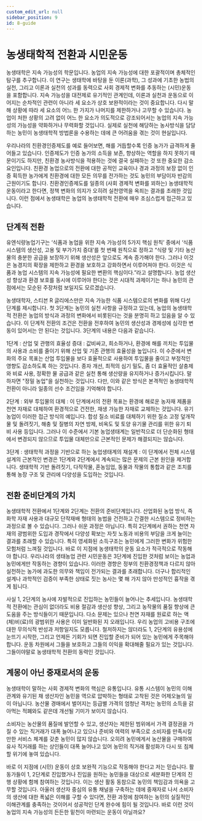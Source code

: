 ```yaml
---
custom_edit_url: null
sidebar_position: 9
id: 8-guide
---
```


# 농생태학적 전환과 시민운동

 농생태학은 지속 가능성의 학문입니다. 농업의 지속 가능성에 대한 포괄적이며 총체적인 탐구를 추구합니다. 이 연구는 생태학에 바탕을 둔 이론(과학), 그 성과에 기초한 농법의 실천, 그리고 이론과 실천의 성과를 동력으로 사회 경제적 변화를 추동하는 (시민)운동을 포함합니다. 지속 가능성을 대전제로 유기적인 관계인데, 이론과 실천과 운동으로 이어지는 순차적인 관련이 아니라 세 요소가 상호 보완적이라는 것이 중요합니다. 다시 말해 상황에 따라 세 요소의 어느 한 가지가 나머지를 제한하거나 고무할 수 있습니다. 농업이 처한 상황의 고려 없이 어느 한 요소가 의도적으로 강조되어서는 농업의 지속 가능성의 가능성을 약화하거나 무력화할 것입니다. 실제로 실천에 해당하는 농사방식을 담당하는 농민이 농생태학적 방법론을 수용하는 데에 큰 어려움을 겪는 것이 현실입니다.

 우리나라의 친환경인증제도를 예로 들어보면, 해를 거듭할수록 인증 농가가 급격하게 줄어들고 있습니다. 인증제도가 인증 농가의 소득을 보존, 향상하는 역할을 하지 못하기 때문이기도 하지만, 친환경 농사방식을 적용하는 것에 결국 실패하는 것 또한 중요한 감소 요인입니다. 친환경 농업으로의 전환에 대한 공적인 교육이나 경과 과정의 보장 없이 인증 획득한 농가에게 친환경에 대한 모든 의무를 전가하는 것도 농민의 부담이자 반감의 근원이기도 합니다. 친환경인증제도를 일종의 (사회 경제적 변화를 꾀하는) 농생태학적 운동이라고 한다면, 정책 변화의 의지가 오히려 실천영역을 옥죄는 결과를 초래한 것입니다. 이런 점에서 농생태학은 농업의 농생태학적 전환에 매우 조심스럽게 접근하고 있습니다. 

## 단계적 전환

 유엔식량농업기구는 ‘식품과 농업을 위한 지속 가능성의 5가지 핵심 원칙’ 중에서 ‘식품 시스템의 생산성, 고용 및 부가가치 증대’를 첫 번째 원칙으로 정하고 “식량 및 기타 농산물의 충분한 공급을 보장하기 위해 생산성은 앞으로도 계속 증가해야 한다. 그러나 이것은 농경지의 확장을 제한하고 환경을 보호하고 강화하면서 이루어져야 한다. 이것은 식품과 농업 시스템의 지속 가능성에 필요한 변환의 핵심이다.”라고 설명합니다. 농업 생산성 향상과 환경 보호를 동시에 이루어야 한다는 것은 시대적 과제이기는 하나 농민의 관점에서는 모순된 주장처럼 보일지도 모르겠습니다.

 농생태학자, 스티븐 R 글리에스만은 지속 가능한 식품 시스템으로의 변화를 위해 다섯 단계를 제시합니다. 첫 3단계는 농민의 실천 사항을 규정하고 있는데, 농업의 농생태학적 전환은 농업의 방식과 과정의 변화에서 비롯된다는 것을 분명히 하고 있음을 알 수 있습니다. 이 단계적 전환의 조건은 전환을 전후하여 농민의 생산성과 경제성에 심각한 변동이 있어서는 안 된다는 것입니다. 3단계의 내용은 다음과 같습니다.

1단계 : 산업 및 관행의 효율성 증대 : 값비싸고, 희소하거나, 환경에 해를 끼치는 투입물의 사용과 소비를 줄이기 위해 산업 및 기존 관행의 효율성을 높입니다. 이 수준에서 변화의 주요 목표는 산업 투입물을 보다 효율적으로 사용하여 투입물을 줄이고 부정적인 영향도 감소하도록 하는 것입니다. 종자 개선, 최적의 심기 밀도, 좀 더 효율적인 살충제와 비료 사용, 정확한 물 공급과 같은 실천 통해 생산량을 유지하거나 증가시킵니다. 말하자면 "정밀 농업"을 실천하는 것입니다. 다만, 이와 같은 방식은 본격적인 농생태학적 전환이 아니라 일종의 선수 조건임을 기억해야 합니다.

2단계 : 외부 투입물의 대체 : 이 단계에서의 전환 목표는 환경에 해로운 농자재 제품을 천연 자재로 대체하여 환경적으로 건전한, 재생 가능한 자재로 교체하는 것입니다. 유기농업이 이러한 접근 방식의 예입니다. 합성 질소 비료를 대체하기 위한 질소 고정 덮개작물 및 돌려짓기, 해충 및 질병의 자연 방제, 비옥도 및 토양 유기물 관리를 위한 유기 퇴비 사용 등입니다. 그러나 이 수준에서 기본 농업생태계는 일반적으로 더 단순화된 형태에서 변경되지 않으므로 투입물 대체만으로 근본적인 문제가 해결되지는 않습니다.

3단계 : 생태학적 과정을 기반으로 하는 농업생태계의 재설계 : 이 단계에서 전체 시스템 설계의 근본적인 변경은 1단계와 2단계에서 계속되는 많은 문제의 근본 원인을 제거합니다. 생태학적 기반 돌려짓기, 다작작물, 혼농임업, 동물과 작물의 통합과 같은 조치를 통해 농장 구조 및 관리에 다양성을 도입하는 것입니다.

## 전환 준비단계의 가치

 농생태학적 전환에서 1단계와 2단계는 전환의 준비단계입니다. 산업화된 농업 방식, 즉 화학 자재 사용과 대규모 단작재배 형태의 농법을 건전하고 간결한 시스템으로 정비하는 과정으로 볼 수 있습니다. 그러나 쉬운 과정은 아닙니다. 특히 2단계에서 권하는 천연 자재의 광범위한 도입과 경작에서 다양성 확보는 자칫 노동과 비용의 부담을 크게 늘이는 결과를 초래할 수 있습니다. 특히 영세화된 소득구조는 농민에게 그러한 변화가 위험한 모험처럼 느껴질 것입니다. 바로 이 지점에 농생태학의 운동 요소가 적극적으로 작동해야 합니다. 우리나라의 생태농업 관련 시민운동은 3단계에 진입한 것처럼 보이는 농업과 농민에게만 작동하는 경향이 있습니다. 이러한 경향은 정부의 친환경정책과 다르지 않아 실천하는 농가에 과도한 의무와 책임이 전가되는 결과를 초래합니다. 더구나 합리적인 설계나 과학적인 검증이 부족한 상태로 짓는 농사는 몇 해 가지 않아 만성적인 흉작을 겪게 됩니다.

 사실 1, 2단계의 농사에 자발적으로 진입하는 농민들이 늘어나는 추세입니다. 농생태학적 전환에는 관심이 없더라도 비용 절감과 생산성 향상, 그리고 농작물의 품질 향상에 큰 도움을 주는 방식들이기 때문입니다. 다소 문제는 있으나 천연 자재를 원료로 하는 액(체)비(료)의 광범위한 사용은 이미 일반화된 지 오래입니다. 우리 농업의 고비용 구조에 대한 무의식적 반성과 저항일지도 모릅니다. 철저하지는 않더라도 1, 2단계의 유용성에 눈뜨기 시작한, 그리고 언제든 기회가 되면 진입할 준비가 되어 있는 농민에게 주목해야 합니다. 운동 차원에서 그들을 보호하고 그들의 이익을 확대해줄 필요가 있는 것입니다. 그들이야말로 농생태학적 전환의 동력인 것입니다.

## 계몽이 아닌 중재로서의 운동

 농생태학이 말하는 사회 경제적 변화의 핵심은 유통입니다. 유통 시스템이 농민의 이해관계와 유기된 채 생산자인 농민을 역으로 압박하는 형태로 고착된 것은 어제오늘의 일이 아닙니다. 농산물 경매에서 벌어지는 등급별 가격의 엄청난 격차는 농민의 소득을 갉아먹는 적폐와도 같은데 개선될 기미가 보이지 않습니다. 

 소비자는 농산물의 품질에 발언할 수 있고, 생산자는 제한된 범위에서 가격 결정권을 가질 수 있는 직거래가 대폭 늘어나고 있으나 준비와 여력의 부족으로 소비자를 만족시킬 만한 서비스 체계를 갖춘 농민이 많지 않습니다. 오히려 농민에게서 농산물을 구매하여 유사 직거래를 하는 상인들이 대폭 늘어나고 있어 농민의 직거래 활성화가 다시 또 침체할 위기에 놓여 있습니다. 

 바로 이 지점에 (시민) 운동이 상호 보완적 기능으로 작동해야 한다고 저는 믿습니다. 활동가들이 1, 2단계로 진입했거나 진입을 원하는 농민들을 대상으로 세분화한 단계의 진행 상황에 함께 참여하는 것입니다. 이는 생산 활동 동참으로 농민의 책임감과 의욕을 고무할 것입니다. 아울러 생산자 중심의 유통 채널을 구축하는 데에 중재자로 나서 소비자의 생산에 대한 폭넓은 이해를 구할 수 있다면, 전환 과정에 참여하는 농민의 실질적인 이해관계를 충족하는 것이어서 성공적인 단계 완수에 힘이 될 것입니다. 바로 이런 것이 농업의 지속 가능성의 든든한 밑천이 마련되는 운동이 아닐까요?